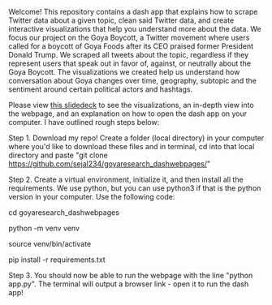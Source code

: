 Welcome! This repository contains a dash app that explains how to scrape Twitter data about a given topic, clean said Twitter data, and create interactive visualizations that help you understand more about the data. We focus our project on the Goya Boycott, a Twitter movement where users called for a boycott of Goya Foods after its CEO praised former President Donald Trump. We scraped all tweets about the topic, regardless if they represent users that speak out in favor of, against, or neutrally about the Goya Boycott. The visualizations we created help us understand how conversation about Goya changes over time, geography, subtopic and the sentiment around certain political actors and hashtags.

Please view [this slidedeck](https://docs.google.com/presentation/d/1imkouj9y-ilDMjUyWbEC14dMZMerQuxy79XtIom7akI/edit?usp=sharing) to see the visualizations, an in-depth view into the webpage, and an explanation on how to open the dash app on your computer. I have outlined rough steps below:

Step 1. Download my repo! Create a folder (local directory) in your computer where you'd like to download these files and in terminal, cd into that local directory and paste "git clone https://github.com/sejal234/goyaresearch_dashwebpages/"

Step 2. Create a virtual environment, initialize it, and then install all the requirements. We use python, but you can use python3 if that is the python version in your computer. Use the following code:


cd goyaresearch_dashwebpages

python -m venv venv 

source venv/bin/activate

pip install -r requirements.txt


Step 3. You should now be able to run the webpage with the line "python app.py". The terminal will output a browser link - open it to run the dash app!
